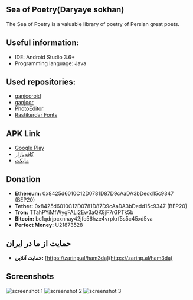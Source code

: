 ## Sea of Poetry(Daryaye sokhan)
 The Sea of Poetry is a valuable library of poetry of Persian great poets.
 
## Useful information:
* IDE: Android Studio 3.6+
* Programming language: Java

## Used repositories:
* [ganjooroid](https://github.com/ganjoor/ganjooroid)
* [ganjoor](https://github.com/ganjoor/ganjoor)
* [PhotoEditor](https://github.com/burhanrashid52/PhotoEditor)
* [Rastikerdar Fonts](https://rastikerdar.github.io/)


## APK Link
* [Google Play](https://play.google.com/store/apps/details?id=ir.ham3da.darya)
* [کافه‌بازار](https://cafebazaar.ir/app/ir.ham3da.darya)
* [مایکت](https://myket.ir/app/ir.ham3da.darya)


## Donation

* <b>Ethereum:</b> 0x8425d6010C12D0781D87D9cAaDA3bDedd15c9347 (BEP20)
* <b>Tether:</b> 0x8425d6010C12D0781D87D9cAaDA3bDedd15c9347 (BEP20)
* <b>Tron:</b> TTahPYiMfWygFALi2Ew3aQK8jF7rGPTk5b
* <b>Bitcoin:</b> bc1qdrjpcxnnay42jfc56hze4vrpkrf5s5c45xd5va
* <b>Perfect Money:</b> U21873528

## حمایت از ما در ایران
* <b>حمایت آنلاین:</b> [https://zarinp.al/ham3da](https://zarinp.al/ham3da)


## Screenshots

![screenshot 1](screen-02.png)
![screenshot 2](screen-03.png)
![screenshot 3](screen-04.png)
